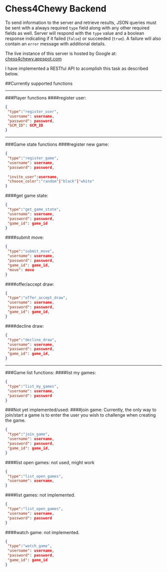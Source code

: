 Chess4Chewy Backend
====
To send information to the server and retrieve results,
JSON queries must be sent with a always required `type` 
field along with any other required fields as well.
Server will respond with the `type` value and a boolean
response indicating if it failed (`false`) or succeeded 
(`true`).  A failure will also contain an `error` message
with additional details.

The live instance of this server is hosted by Google at:
[chess4chewy.appspot.com](chess4chewy.appspot.com)

I have implemented a RESTful API to acomplish this task
as described below.

##Currently supported functions

------------------------------------------------------------------
###Player functions
####register user:
```JSON
{
 "type":"register_user",
 "username": username,
 "password": password,
 "GCM_ID": GCM_ID
}
```

------------------------------------------------------------------
###Game state functions
####register new game:
```JSON
{
 "type":"register_game",
 "username": username,
 "password": password,
 
 "invite_user":username,
 "choose_color":"random"|"black"|"white"
}
```
####get game state:
```JSON
{
 "type":"get_game_state",
 "username": username,
 "password": password,
 "game_id": game_id
}
```
####submit move:
```JSON
{
 "type":"submit_move",
 "username": username,
 "password": password,
 "game_id": game_id,
 "move": move
}
```

####offer/accept draw:
```JSON
{
 "type":"offer_accept_draw",
 "username": username,
 "password": password,
 "game_id": game_id,
}
```

####decline draw:
```JSON
{
 "type":"decline_draw",
 "username": username,
 "password": password,
 "game_id": game_id,
}
```
------------------------------------------------------------------
###Game list functions:
####list my games:
```JSON
{
 "type":"list_my_games",
 "username": username,
 "password": password
}
```
###Not yet implemented/used:
####join game:
Currently, the only way to join/start a game is to enter the user you wish to challenge 
when creating the game.
```JSON
{
 "type":"join_game",
 "username": username,
 "password": password,
 "game_id": game_id,
}
```
####list open games:
not used, might work
```JSON
{
 "type":"list_open_games",
 "username": username,
}
```
####list games:
not implemented.
```JSON
{
 "type":"list_open_games",
 "username": username,
 "password": password
}
```
####watch game:
not implemented.
```JSON
{
 "type":"watch_game",
 "username": username,
 "password": password,
 "game_id": game_id
}
```
